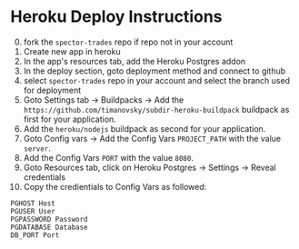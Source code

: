 # Heroku Deploy Instructions
0. fork the `spector-trades` repo if repo not in your account
1. Create new app in heroku
2. In the app's resources tab, add the Heroku Postgres addon
3. In the deploy section, goto deployment method and connect to github
4. select `spector-trades` repo in your account and select the branch used for deployment
5. Goto Settings tab -> Buildpacks -> Add the `https://github.com/timanovsky/subdir-heroku-buildpack` buildpack as first for your application.
6. Add the `heroku/nodejs` buildpack as second for your application.
7. Goto Config vars -> Add the Config Vars `PROJECT_PATH` with the value `server`.
8. Add the Config Vars `PORT` with the value `8080`.
9. Goto Resources tab, click on Heroku Postgres -> Settings -> Reveal credentials 
10. Copy the credientials to Config Vars as followed:
```
PGHOST Host
PGUSER User
PGPASSWORD Password
PGDATABASE Database
DB_PORT Port
```
